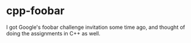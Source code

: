 # cpp-foobar
I got Google's foobar challenge invitation some time ago, and thought of doing the assignments in C++ as well.
